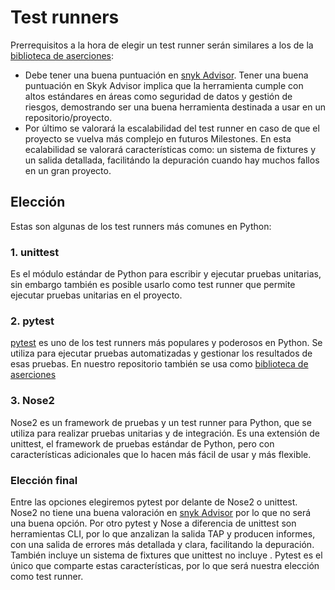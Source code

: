 # Test runners
Prerrequisitos a la hora de elegir un test runner serán similares a los de la [biblioteca de aserciones](./biblioteca_aserciones.md):
* Debe tener una buena puntuación en [snyk Advisor](https://snyk.io/advisor/). Tener una buena puntuación en Skyk Advisor implica que la herramienta cumple con altos estándares en áreas como seguridad de datos y gestión de riesgos, demostrando ser una buena herramienta destinada a usar en un repositorio/proyecto.
* Por último se valorará la escalabilidad del test runner en caso de que el proyecto se vuelva más complejo en futuros Milestones. En esta ecalabilidad se valorará características como: un sistema de fixtures y un salida detallada, facilitándo la depuración cuando hay muchos fallos en un gran proyecto.

## Elección
Estas son algunas de los test runners más comunes en Python:
### 1. unittest
Es el módulo estándar de Python para escribir y ejecutar pruebas unitarias, sin embargo también es posible usarlo como test runner que permite ejecutar pruebas unitarias en el proyecto. 

### 2. pytest
[pytest](https://github.com/pytest-dev/pytest) es uno de los test runners más populares y poderosos en Python. Se utiliza para ejecutar pruebas automatizadas y gestionar los resultados de esas pruebas. En nuestro repositorio también se usa como [biblioteca de aserciones](./biblioteca_aserciones.md)

### 3. Nose2
Nose2 es un framework de pruebas y un test runner para Python, que se utiliza para realizar pruebas unitarias y de integración. Es una extensión de unittest, el framework de pruebas estándar de Python, pero con características adicionales que lo hacen más fácil de usar y más flexible. 
### Elección final
Entre las opciones elegiremos pytest por delante de Nose2 o unittest. Nose2 no tiene una buena valoración en [snyk Advisor](https://snyk.io/advisor/python/nose2) por lo que no será una buena opción. Por otro pytest y Nose a diferencia de unittest son herramientas CLI, por lo que anzalizan la salida TAP y producen informes, con una salida de errores más detallada y clara, facilitando la depuración. También incluye un sistema de fixtures que unittest no incluye . Pytest es el único que comparte estas características, por lo que será nuestra elección como test runner.